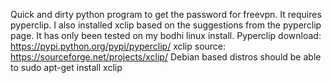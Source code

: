 Quick and dirty python program to get the password for freevpn.
It requires pyperclip. I also installed xclip based on the suggestions from the pyperclip page.
It has only been tested on my bodhi linux install.
Pyperclip download: https://pypi.python.org/pypi/pyperclip/
xclip source: https://sourceforge.net/projects/xclip/
Debian based distros should be able to sudo apt-get install xclip